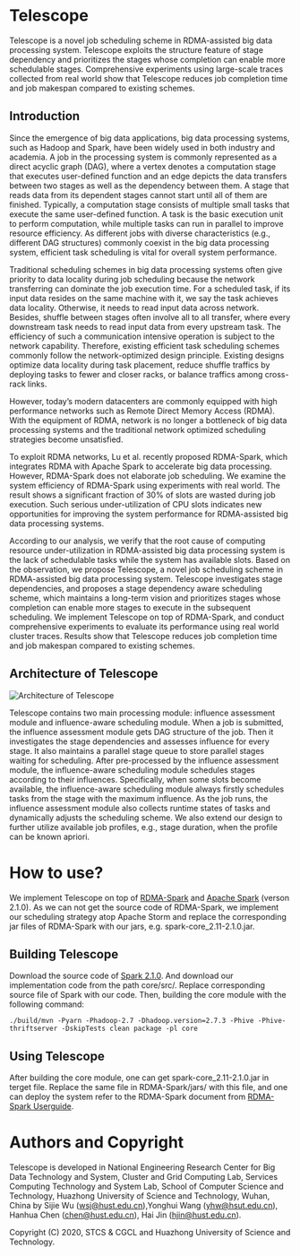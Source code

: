 # Telescope

Telescope is a  novel  job scheduling scheme in RDMA-assisted big data processing system. Telescope exploits the structure feature of stage dependency and prioritizes the stages whose completion can enable more schedulable stages. Comprehensive experiments using large-scale traces collected from real world show that Telescope reduces job completion time and job makespan compared to existing schemes.

## Introduction

Since the emergence of big data applications, big data processing systems, such as Hadoop and Spark, have been widely used in both industry and academia. A job in the processing system is commonly represented as a direct acyclic graph (DAG), where a vertex denotes a computation stage
that executes user-defined function and an edge depicts the data transfers between two stages as well as the dependency between them. A stage that reads data from its dependent stages cannot start until all of them are finished. Typically, a computation stage consists of multiple small tasks that execute the same user-defined function. A task is the basic execution unit to perform computation, while multiple tasks can run in parallel to improve resource efficiency. As different jobs with diverse characteristics (e.g., different DAG structures) commonly coexist in the big data processing system, efficient task scheduling is vital for overall system performance.

Traditional scheduling schemes in big data processing systems often give priority to data locality during job scheduling because the network transferring can dominate the job execution time. For a scheduled task, if its input data resides on the same machine with it, we say the task achieves data locality. Otherwise, it needs to read input data across network. Besides, shuffle between stages often involve all to all transfer, where every downstream task needs to read input data from every upstream task. The efficiency of such a communication intensive operation is subject to the network capability. Therefore, existing efficient task scheduling schemes commonly follow the network-optimized design principle. Existing designs optimize data locality during task placement, reduce shuffle traffics by deploying tasks to fewer and closer racks, or balance traffics among cross-rack links.

However, today’s modern datacenters are commonly equipped with high performance networks such as Remote Direct Memory Access (RDMA). With the equipment of RDMA, network is no longer a bottleneck of big data processing systems and the traditional network optimized
scheduling strategies become unsatisfied.

To exploit RDMA networks, Lu et al. recently proposed RDMA-Spark, which integrates RDMA with Apache Spark to accelerate big data processing. However, RDMA-Spark does not elaborate job scheduling. We examine the system efficiency of RDMA-Spark using experiments with real world. The result shows a significant fraction of 30% of slots are wasted during job execution. Such serious under-utilization of CPU slots indicates new opportunities for improving the system performance for RDMA-assisted big data processing systems.

According to our analysis, we verify that the root cause of computing resource under-utilization in RDMA-assisted big data processing system is the lack of schedulable tasks while the system has available slots. Based on the observation, we propose Telescope, a novel job scheduling scheme in RDMA-assisted big data processing system. Telescope investigates stage dependencies, and proposes a stage dependency aware scheduling scheme, which maintains a long-term vision and prioritizes stages whose completion can enable more stages to execute in the subsequent scheduling. We implement Telescope on top of RDMA-Spark, and conduct comprehensive experiments to evaluate its performance using real world cluster traces. Results show that Telescope reduces job completion time and job makespan compared to existing schemes.

## Architecture of Telescope 

![Architecture of Telescope](https://github.com/TelescopeScheduler/img-folder/blob/master/TelescopeArchitecture.jpg)

Telescope contains two main processing module: influence assessment module and influence-aware scheduling module. When a job is submitted, the influence assessment module gets DAG structure of the job. Then it investigates the stage dependencies and assesses influence for every stage. It also maintains a parallel stage queue to store parallel stages waiting for scheduling. After pre-processed by the influence assessment module, the influence-aware scheduling module schedules stages according to their influences. Specifically,
when some slots become available, the influence-aware scheduling module always firstly schedules tasks from the stage with the maximum influence. As the job runs, the influence assessment module also collects runtime states of tasks and dynamically adjusts the scheduling scheme. We also extend our design to further utilize available job profiles, e.g., stage duration, when the profile can be known apriori.

# How to use?

We implement Telescope on top of [RDMA-Spark](http://hibd.cse.ohio-state.edu/#spark) and [Apache Spark](http://spark.apache.org/) (verson 2.1.0). As we can not get the source code of RDMA-Spark, we implement our scheduling strategy atop Apache Storm and replace the corresponding jar files of RDMA-Spark with our jars, e.g. spark-core_2.11-2.1.0.jar. 

## Building Telescope

Download the source code of [Spark 2.1.0](https://github.com/apache/spark/tree/branch-2.1). And download our implementation code from the path core/src/. Replace corresponding source file of Spark with our code. Then, building the core module with the following command:
```
./build/mvn -Pyarn -Phadoop-2.7 -Dhadoop.version=2.7.3 -Phive -Phive-thriftserver -DskipTests clean package -pl core
```
## Using Telescope
After building the core module, one can get spark-core_2.11-2.1.0.jar in terget file. Replace the same file in RDMA-Spark/jars/ with this file, and one can deploy the system refer to the RDMA-Spark document from [RDMA-Spark Userguide](http://hibd.cse.ohio-state.edu/static/media/rdma-spark/rdma-spark-0.9.5-userguide.pdf).

<!--
# Publications
If you want to know more detailed information, please refer to this paper:

Sijie Wu, Yonghui Wang, Hanhua Chen, Hai Jin. "Telescope: Efficient Job Scheduling in RDMA-assisted Big Data Processing Systems" in Proceedings of IEEE 39th International Conference on Distributed Computing Systems (ICDCS), 2019.
-->

# Authors and Copyright

Telescope is developed in National Engineering Research Center for Big Data Technology and System, Cluster and Grid Computing Lab, Services Computing Technology and System Lab, School of Computer Science and Technology, Huazhong University of Science and Technology, Wuhan, China by Sijie Wu ([wsj@hust.edu.cn](wsj@hust.edu.cn)),Yonghui Wang (yhw@hsut.edu.cn), Hanhua Chen (chen@hust.edu.cn), Hai Jin (hjin@hust.edu.cn).

Copyright (C) 2020, STCS & CGCL and Huazhong University of Science and Technology.

<!-- # ACKNOWLEDGEMENTS   
RDMA-Spark. <http://hibd.cse.ohio-state.edu/#spark>
-->
